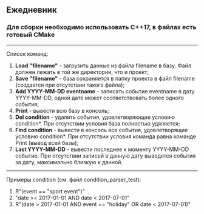## Ежедневник
### Для сборки необходимо использовать C++17, в файлах есть готовый CMake
---
Список команд:
1) **Load "filename"** - загрузить данные из файла filename в базу. Файл должен лежать в той же директории, что и проект;
2) **Save "filename"** - база сохраняется в папку проекта в файл filename (создается при отсутствии такого файла);
3) **Add YYYY-MM-DD eventname** - записать событие eventname в дату YYYY-MM-DD, одной дате может соответствовать более одного события;
4) **Print** -  вывести всю базу в консоль;
5) **Del condition** - удалить события, удовлетворяющие условию condition*. При отсутствии условия база полностью удяляется;
6) **Find condition** -  вывести в консоль все события, удовлетворящие условию condition*. При отсутствии условия команда равна команде Print (вывод всей базы);
7) **Last YYYY-MM-DD** - вывести последнее к моменту YYYY-MM-DD событие. При отсутствии записей в данную дату выводятся события за дату, максимально близкую к данной.
---
Примеры condition (см. файл condition_parser_test):
1) R"(event == "sport event")"
2) "date >= 2017-01-01 AND date < 2017-07-01"
3) R"(date > 2017-01-01 AND event == "holiday" OR date < 2017-07-01)"


